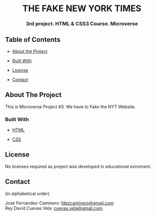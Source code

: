 <h1 align="center">THE FAKE NEW YORK TIMES</h1>

<h3 align="center">3rd project. HTML & CSS3 Course. Microverse</h3>



## Table of Contents

* [About the Project](#about-the-project)

* [Built With](#built-with)

* [License](#license)

* [Contact](#contact)

## About The Project

This is Microverse Project #3. We have to Fake the NYT Website.

### Built With

* [HTML](https://developer.mozilla.org/en-US/docs/Web/HTML)

* [CSS](https://developer.mozilla.org/en-US/docs/Web/CSS)


## License

No licenses required as project was developed in educational eviroment.

## Contact

(in alphabetical order)

José Fernández-Caminero: fdezcaminero@gmail.com <br>
Rey David Cuevas Vela: cuevas.vela@gmail.com
